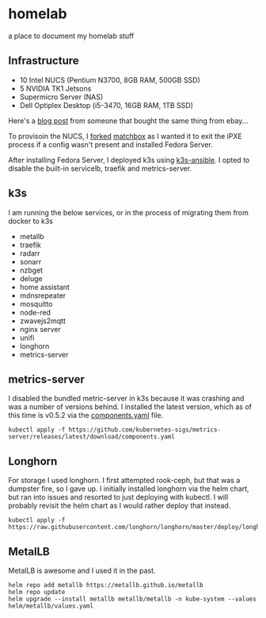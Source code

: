 # homelab
a place to document my homelab stuff

## Infrastructure
* 10 Intel NUCS (Pentium N3700, 8GB RAM, 500GB SSD)
* 5 NVIDIA TK1 Jetsons 
* Supermicro Server (NAS)
* Dell Optiplex Desktop (i5-3470, 16GB RAM, 1TB SSD)

Here's a [blog post](https://blog.fosketts.net/2020/09/22/tortoise-or-hare-nvidia-jetson-tk1/) from someone that bought the same thing from ebay...

To provisoin the NUCS, I [forked](https://github.com/stephenl03/matchbox) [matchbox](https://github.com/poseidon/matchbox) as I wanted it to exit the iPXE process if a config wasn't present and installed Fedora Server.

After installing Fedora Server, I deployed k3s using [k3s-ansible](https://github.com/k3s-io/k3s-ansible). I opted to disable the built-in servicelb, traefik and metrics-server.

## k3s
I am running the below services, or in the process of migrating them from docker to k3s

* metallb
* traefik
* radarr
* sonarr
* nzbget
* deluge
* home assistant
* mdnsrepeater
* mosquitto
* node-red
* zwavejs2mqtt
* nginx server
* unifi
* longhorn
* metrics-server

## metrics-server
I disabled the bundled metric-server in k3s because it was crashing and was a number of versions behind. I installed the latest version, which as of this time is v0.5.2 via the [components.yaml](https://github.com/kubernetes-sigs/metrics-server/releases/latest/download/components.yaml) file.
```
kubectl apply -f https://github.com/kubernetes-sigs/metrics-server/releases/latest/download/components.yaml
```

## Longhorn
For storage I used longhorn. I first attempted rook-ceph, but that was a dumpster fire, so I gave up. I initially installed longhorn via the helm chart, but ran into issues and resorted to just deploying with kubectl. I will probably revisit the helm chart as I would rather deploy that instead.
```
kubectl apply -f https://raw.githubusercontent.com/longhorn/longhorn/master/deploy/longhorn.yaml
```

## MetalLB
MetalLB is awesome and I used it in the past.
```
helm repo add metallb https://metallb.github.io/metallb
helm repo update
helm upgrade --install metallb metallb/metallb -n kube-system --values helm/metallb/values.yaml
```

